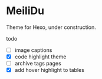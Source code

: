 # MeiliDu

Theme for Hexo, under construction.

todo

- [ ] image captions
- [x] code highlight theme
- [ ] archive tags pages
- [x] add hover highlight to tables
